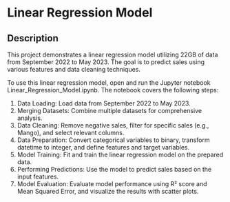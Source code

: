 <h1>Linear Regression Model</h1>

<h2>Description</h2>
This project demonstrates a linear regression model utilizing 22GB of data from September 2022 to May 2023. The goal is to predict sales using various features and data cleaning techniques.

To use this linear regression model, open and run the Jupyter notebook Linear_Regression_Model.ipynb. The notebook covers the following steps:

1. Data Loading: Load data from September 2022 to May 2023.
2. Merging Datasets: Combine multiple datasets for comprehensive analysis.
3. Data Cleaning: Remove negative sales, filter for specific sales (e.g., Mango), and select relevant columns.
4. Data Preparation: Convert categorical variables to binary, transform datetime to integer, and define features and target variables.
5. Model Training: Fit and train the linear regression model on the prepared data.
6. Performing Predictions: Use the model to predict sales based on the input features.
7. Model Evaluation: Evaluate model performance using R² score and Mean Squared Error, and visualize the results with scatter plots.

